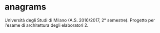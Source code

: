 # anagrams
Università degli Studi di Milano (A.S. 2016/2017, 2° semestre). Progetto per l'esame di architettura degli elaboratori 2.
